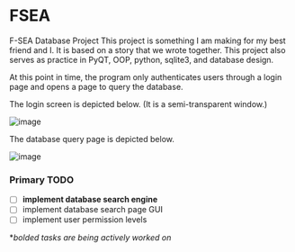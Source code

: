 # FSEA
F-SEA Database Project
This project is something I am making for my best friend and I. It is based on a story that we wrote together.
This project also serves as practice in PyQT, OOP, python, sqlite3, and database design. 

At this point in time, the program only authenticates users through a login page and opens a page to query 
the database.

The login screen is depicted below. (It is a semi-transparent window.)

![image](https://user-images.githubusercontent.com/60724207/194465001-7d667144-dffc-4b6a-8c1a-77b882d14c37.png)

The database query page is depicted below.

![image](https://user-images.githubusercontent.com/60724207/194465141-159120ce-4f40-4834-ac9c-f7ff7adf1069.png)

### Primary TODO
- [ ] **implement database search engine**
- [ ] implement database search page GUI
- [ ] implement user permission levels

**bolded tasks are being actively worked on*
